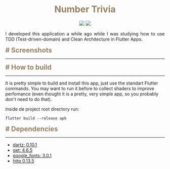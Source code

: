 <h1 align="center" style="color: #998062; font-weight: bold;">
Number Trivia
</h1>

<div align="center">
<img src="https://img.shields.io/badge/License-MPL-red"/>
<img src="https://img.shields.io/badge/Framework-Flutter-blue"/>
</div> 


<p align="justify" style="">
    I developed this application a while ago while I was studying how to use TDD (Test-driven-domain) and Clean Architecture in Flutter Apps.
</p>

<h2 align="justify" style="color: #998062; font-weight: bold; margin: 0;">
# Screenshots
</h2>

---



<h2 align="justify" style="color: #998062; font-weight: bold; margin: 0;">
# How to build
</h2>

---
It is pretty simple to build and install this app, just use the standart Flutter commands.
You may want to run it before to collect shaders to improve perfomance (even thought it is a pretty, very simple app, so you probably don't need to do that).

inside de project root directory run:

```
flutter build --release apk
```

<h2 align="justify" style="color: #998062; font-weight: bold; margin: 0;">
# Dependencies
</h2>

---

- [dartz: 0.10.1](https://pub.dev/packages/dartz)
- [get: 4.6.5](https://pub.dev/packages/get)
- [google_fonts: 3.0.1](https://pub.dev/packages/google_fonts)
- [http 0.13.5](https://pub.dev/packages/http)
